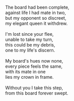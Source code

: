 The board had been complete,<br/>
against life I had mate in two,<br/>
but my opponent so discreet,<br/>
my elegant queen it withdrew.<br/>
<br/>
I'm lost since your flee,<br/>
unable to take my turn,<br/>
this could be my debris,<br/>
one to my life's discern.<br/>
<br/>
My board's hues now none,<br/>
every piece feels the same,<br/>
with its mate in one<br/>
lies my crown in frame.<br/>
<br/>
Without you I take this step,<br/>
from this board forever swept.<br/>
